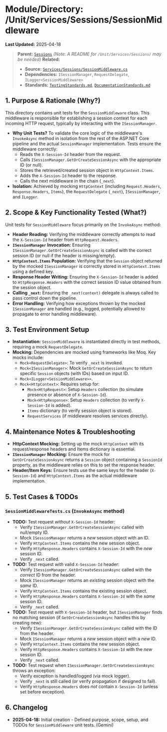 # Module/Directory: /Unit/Services/Sessions/SessionMiddleware

**Last Updated:** 2025-04-18

> **Parent:** [`Sessions`](../README.md)
> *(Note: A README for `/Unit/Services/Sessions/` may be needed)*
> **Related:**
> * **Source:** [`Services/Sessions/SessionMiddleware.cs`](../../../../../Zarichney.Server/Services/Sessions/SessionMiddleware.cs)
> * **Dependencies:** `ISessionManager`, `RequestDelegate`, `ILogger<SessionMiddleware>`
> * **Standards:** [`TestingStandards.md`](../../../../../Docs/Standards/TestingStandards.md), [`DocumentationStandards.md`](../../../../../Docs/Development/DocumentationStandards.md)

## 1. Purpose & Rationale (Why?)

This directory contains unit tests for the `SessionMiddleware` class. This middleware is responsible for establishing a session context for each incoming HTTP request, typically by interacting with the `ISessionManager`.

* **Why Unit Tests?** To validate the core logic of the middleware's `InvokeAsync` method in isolation from the rest of the ASP.NET Core pipeline and the actual `SessionManager` implementation. Tests ensure the middleware correctly:
    * Reads the `X-Session-Id` header from the request.
    * Calls `ISessionManager.GetOrCreateSessionAsync` with the appropriate ID (or null).
    * Stores the retrieved/created session object in `HttpContext.Items`.
    * Adds the `X-Session-Id` header to the response.
    * Calls the next middleware in the chain (`_next`).
* **Isolation:** Achieved by mocking `HttpContext` (including `Request.Headers`, `Response.Headers`, `Items`), the `RequestDelegate` (`_next`), `ISessionManager`, and `ILogger`.

## 2. Scope & Key Functionality Tested (What?)

Unit tests for `SessionMiddleware` focus primarily on the `InvokeAsync` method:

* **Header Reading:** Verifying the middleware correctly attempts to read the `X-Session-Id` header from `HttpRequest.Headers`.
* **`ISessionManager` Invocation:** Ensuring `ISessionManager.GetOrCreateSessionAsync` is called with the correct session ID (or null if the header is missing/empty).
* **`HttpContext.Items` Population:** Verifying that the `Session` object returned by the mocked `ISessionManager` is correctly stored in `HttpContext.Items` using a defined key.
* **Response Header Writing:** Ensuring the `X-Session-Id` header is added to `HttpResponse.Headers` with the correct session ID value obtained from the session object.
* **Calling `_next`:** Ensuring the `_next(context)` delegate is always called to pass control down the pipeline.
* **Error Handling:** Verifying how exceptions thrown by the mocked `ISessionManager` are handled (e.g., logged, potentially allowed to propagate to error handling middleware).

## 3. Test Environment Setup

* **Instantiation:** `SessionMiddleware` is instantiated directly in test methods, requiring a mock `RequestDelegate`.
* **Mocking:** Dependencies are mocked using frameworks like Moq. Key mocks include:
    * `Mock<RequestDelegate>`: To verify `_next` is invoked.
    * `Mock<ISessionManager>`: Mock `GetOrCreateSessionAsync` to return specific `Session` objects (with IDs) based on input ID.
    * `Mock<ILogger<SessionMiddleware>>`.
    * `Mock<HttpContext>`: Requires setup for:
        * `Mock<HttpRequest>`: Setup `Headers` collection (to simulate presence or absence of `X-Session-Id`).
        * `Mock<HttpResponse>`: Setup `Headers` collection (to verify `X-Session-Id` is added).
        * `Items` dictionary (to verify session object is stored).
        * `RequestServices` (if middleware resolves services directly).

## 4. Maintenance Notes & Troubleshooting

* **HttpContext Mocking:** Setting up the mock `HttpContext` with its request/response headers and Items dictionary is essential.
* **`ISessionManager` Mocking:** Ensure the mock for `GetOrCreateSessionAsync` returns a `Session` object containing a `SessionId` property, as the middleware relies on this to set the response header.
* **Header/Item Keys:** Ensure tests use the same keys for the header (`X-Session-Id`) and `HttpContext.Items` as the actual middleware implementation.

## 5. Test Cases & TODOs

### `SessionMiddlewareTests.cs` (`InvokeAsync` method)
* **TODO:** Test request *without* `X-Session-Id` header:
    * Verify `ISessionManager.GetOrCreateSessionAsync` called with null/empty ID.
    * Mock `ISessionManager` returns a *new* session object with an ID.
    * Verify `HttpContext.Items` contains the new session object.
    * Verify `HttpResponse.Headers` contains `X-Session-Id` with the *new* session ID.
    * Verify `_next` called.
* **TODO:** Test request *with* valid `X-Session-Id` header:
    * Verify `ISessionManager.GetOrCreateSessionAsync` called with the *correct* ID from the header.
    * Mock `ISessionManager` returns an *existing* session object with the *same* ID.
    * Verify `HttpContext.Items` contains the existing session object.
    * Verify `HttpResponse.Headers` contains `X-Session-Id` with the *same* session ID.
    * Verify `_next` called.
* **TODO:** Test request *with* `X-Session-Id` header, but `ISessionManager` finds no matching session (if `GetOrCreateSessionAsync` handles this by creating new):
    * Verify `ISessionManager.GetOrCreateSessionAsync` called with the ID from the header.
    * Mock `ISessionManager` returns a *new* session object with a *new* ID.
    * Verify `HttpContext.Items` contains the new session object.
    * Verify `HttpResponse.Headers` contains `X-Session-Id` with the *new* session ID.
    * Verify `_next` called.
* **TODO:** Test request when `ISessionManager.GetOrCreateSessionAsync` throws an exception:
    * Verify exception is handled/logged (via mock logger).
    * Verify `_next` is still called (or verify propagation if designed to fail).
    * Verify `HttpResponse.Headers` does *not* contain `X-Session-Id` (unless set before exception).

## 6. Changelog

* **2025-04-18:** Initial creation - Defined purpose, scope, setup, and TODOs for `SessionMiddleware` unit tests. (Gemini)

